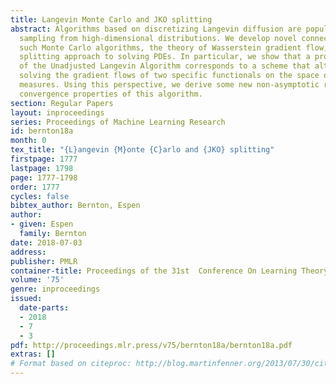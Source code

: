 ```yaml
---
title: Langevin Monte Carlo and JKO splitting
abstract: Algorithms based on discretizing Langevin diffusion are popular tools for
  sampling from high-dimensional distributions. We develop novel connections between
  such Monte Carlo algorithms, the theory of Wasserstein gradient flow, and the operator
  splitting approach to solving PDEs. In particular, we show that a proximal version
  of the Unadjusted Langevin Algorithm corresponds to a scheme that alternates between
  solving the gradient flows of two specific functionals on the space of probability
  measures. Using this perspective, we derive some new non-asymptotic results on the
  convergence properties of this algorithm.
section: Regular Papers
layout: inproceedings
series: Proceedings of Machine Learning Research
id: bernton18a
month: 0
tex_title: "{L}angevin {M}onte {C}arlo and {JKO} splitting"
firstpage: 1777
lastpage: 1798
page: 1777-1798
order: 1777
cycles: false
bibtex_author: Bernton, Espen
author:
- given: Espen
  family: Bernton
date: 2018-07-03
address: 
publisher: PMLR
container-title: Proceedings of the 31st  Conference On Learning Theory
volume: '75'
genre: inproceedings
issued:
  date-parts:
  - 2018
  - 7
  - 3
pdf: http://proceedings.mlr.press/v75/bernton18a/bernton18a.pdf
extras: []
# Format based on citeproc: http://blog.martinfenner.org/2013/07/30/citeproc-yaml-for-bibliographies/
---
```

